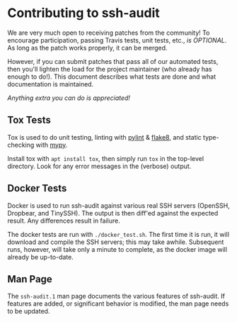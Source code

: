 # Contributing to ssh-audit

We are very much open to receiving patches from the community!  To encourage participation, passing Travis tests, unit tests, etc., *is OPTIONAL*.  As long as the patch works properly, it can be merged.

However, if you can submit patches that pass all of our automated tests, then you'll lighten the load for the project maintainer (who already has enough to do!).  This document describes what tests are done and what documentation is maintained.

*Anything extra you can do is appreciated!*


## Tox Tests

Tox is used to do unit testing, linting with [pylint](http://pylint.pycqa.org/en/latest/) & [flake8](https://flake8.pycqa.org/en/latest/), and static type-checking with [mypy](https://mypy.readthedocs.io/en/stable/).

Install tox with `apt install tox`, then simply run `tox` in the top-level directory.  Look for any error messages in the (verbose) output.


## Docker Tests

Docker is used to run ssh-audit against various real SSH servers (OpenSSH, Dropbear, and TinySSH).  The output is then diff'ed against the expected result.  Any differences result in failure.

The docker tests are run with `./docker_test.sh`.  The first time it is run, it will download and compile the SSH servers; this may take awhile.  Subsequent runs, however, will take only a minute to complete, as the docker image will already be up-to-date.


## Man Page

The `ssh-audit.1` man page documents the various features of ssh-audit.  If features are added, or significant behavior is modified, the man page needs to be updated.
